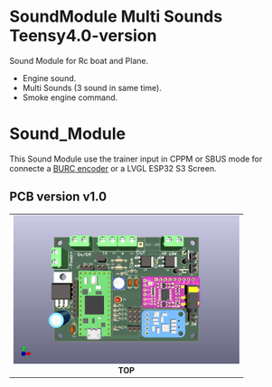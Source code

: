 # SoundModule Multi Sounds Teensy4.0-version
Sound Module for Rc boat and Plane.  
- Engine sound.  
- Multi Sounds (3 sound in same time).  
- Smoke engine command.  

# Sound_Module
This Sound Module use the trainer input in CPPM or SBUS mode for connecte a [BURC encoder](https://github.com/pierrotm777/BURC_Encoder) or a LVGL ESP32 S3 Screen.    

## PCB version v1.0
<table cellspacing=0>
  <tr>
    <td align=center width=400><a href="https://github.com/pierrotm777/SoundModule_Teensy4.0-version/blob/main/README.md"><img src="https://github.com/pierrotm777/SoundModule_Teensy4.0-version/blob/main/Sound_Myca_Teensy-Top3d.png" border="0" name="submit" title="Sound Module" alt="Sound Module"/></a><br><b>TOP</td>
  </tr>
</table> 

